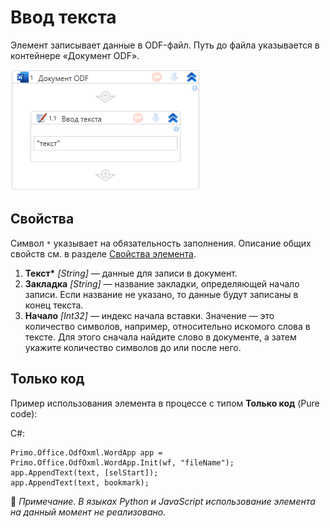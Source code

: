 # Ввод текста

Элемент записывает данные в ODF-файл. Путь до файла указывается в контейнере «Документ ODF».

![Элемент «Ввод текста»](<../../../../.gitbook/assets1/windows_items/odf-input-text.png>)


## Свойства
Символ `*` указывает на обязательность заполнения. Описание общих свойств см. в разделе [Свойства элемента](https://docs.primo-rpa.ru/primo-rpa/primo-studio/process/elements#svoistva-elementa).

1. **Текст\*** *[String]* — данные для записи в документ. 
2. **Закладка** *[String]* — название закладки, определяющей начало записи. Если название не указано, то данные будут записаны в конец текста.
3. **Начало** *[Int32]* — индекс начала вставки. Значение — это количество символов, например, относительно искомого слова в тексте. Для этого сначала найдите слово в документе, а затем укажите количество символов до или после него. 


## Только код
Пример использования элемента в процессе с типом **Только код** (Pure code):

C#:  
```
Primo.Office.OdfOxml.WordApp app = Primo.Office.OdfOxml.WordApp.Init(wf, "fileName");  
app.AppendText(text, [selStart]);  
app.AppendText(text, bookmark);
```

:small_orange_diamond: *Примечание. В языках Python и JavaScript использование элемента на данный момент не реализовано.*

